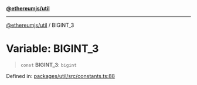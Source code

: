 [**@ethereumjs/util**](../README.md)

***

[@ethereumjs/util](../README.md) / BIGINT\_3

# Variable: BIGINT\_3

> `const` **BIGINT\_3**: `bigint`

Defined in: [packages/util/src/constants.ts:88](https://github.com/ethereumjs/ethereumjs-monorepo/blob/master/packages/util/src/constants.ts#L88)
